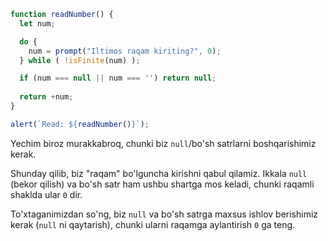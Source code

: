 
```js run demo
function readNumber() {
  let num;

  do {
    num = prompt("Iltimos raqam kiriting?", 0);
  } while ( !isFinite(num) );

  if (num === null || num === '') return null;
  
  return +num;
}

alert(`Read: ${readNumber()}`);
```

Yechim biroz murakkabroq, chunki biz `null`/bo'sh satrlarni boshqarishimiz kerak.

Shunday qilib, biz "raqam" bo'lguncha kirishni qabul qilamiz. Ikkala `null` (bekor qilish) va bo'sh satr ham ushbu shartga mos keladi, chunki raqamli shaklda ular `0` dir.

To'xtaganimizdan so'ng, biz `null` va bo'sh satrga maxsus ishlov berishimiz kerak (`null` ni qaytarish), chunki ularni raqamga aylantirish `0` ga teng.

